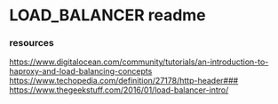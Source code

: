 # LOAD_BALANCER readme

### resources
https://www.digitalocean.com/community/tutorials/an-introduction-to-haproxy-and-load-balancing-concepts
https://www.techopedia.com/definition/27178/http-header###
https://www.thegeekstuff.com/2016/01/load-balancer-intro/ 
